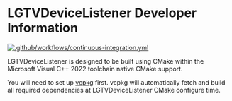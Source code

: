 # LGTVDeviceListener Developer Information

[![.github/workflows/continuous-integration.yml](https://github.com/dechamps/LGTVDeviceListener/actions/workflows/continuous-integration.yml/badge.svg)](https://github.com/dechamps/LGTVDeviceListener/actions/workflows/continuous-integration.yml)

LGTVDeviceListener is designed to be built using CMake within the Microsoft
Visual C++ 2022 toolchain native CMake support.

You will need to set up [vcpkg][] first. vcpkg will automatically fetch and
build all required dependencies at LGTVDeviceListener CMake configure time.

[vcpkg]: https://vcpkg.io/en/index.html
